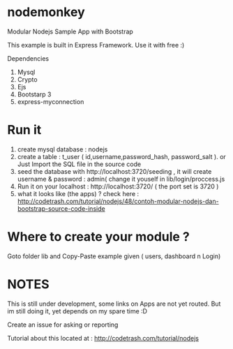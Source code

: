 nodemonkey
==========

Modular Nodejs Sample App with Bootstrap

This example is built in Express Framework. Use it with free :)

Dependencies

1. Mysql
2. Crypto
3. Ejs
4. Bootstarp 3
5. express-myconnection


Run it
=======================
1. create mysql database : nodejs 
2. create a table : t_user ( id,username,password_hash, password_salt ). or Just Import the SQL file in the source code
3. seed the database with http://localhost:3720/seeding  , it will create username & password : admin( change it youself in lib/login/proccess.js
4. Run it on your localhost :  http://localhost:3720/  ( the port set is 3720 )
5. what it looks like (the apps) ?  check here : http://codetrash.com/tutorial/nodejs/48/contoh-modular-nodejs-dan-bootstrap-source-code-inside

Where to create your module ?
==============================

Goto folder lib and Copy-Paste example given ( users, dashboard n Login)


NOTES
======================
This is still under development, some links on Apps are not yet routed.
But im still doing it, yet depends on my spare time :D


Create an issue for asking or reporting 

Tutorial about this located at : http://codetrash.com/tutorial/nodejs

